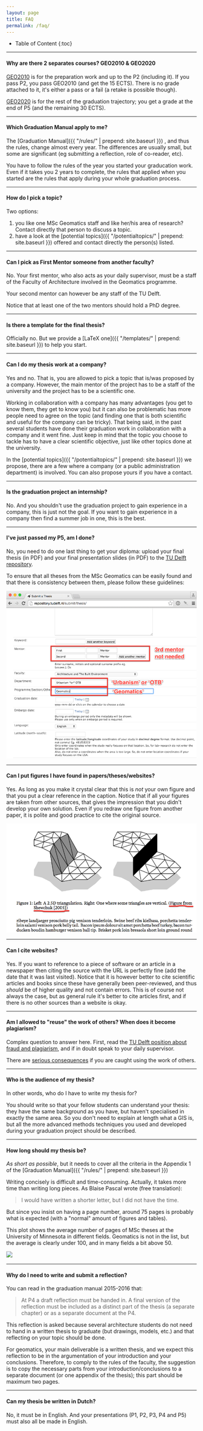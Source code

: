 ```yaml
---
layout: page
title: FAQ
permalink: /faq/
---
```



* Table of Content
{:toc}

- - -

#### Why are there 2 separates courses? GEO2010 & GEO2020

[GEO2010](http://www.studiegids.tudelft.nl/a101_displayCourse.do?course_id=35530) is for the preparation work and up to the P2 (including it).
If you pass P2, you pass GEO2010 (and get the 15 ECTS).
There is no grade attached to it, it's either a pass or a fail (a retake is possible though).

[GEO2020](http://www.studiegids.tudelft.nl/a101_displayCourse.do?course_id=35531) is for the rest of the graduation trajectory; you get a grade at the end of P5 (and the remaining 30 ECTS).

- - -

#### Which Graduation Manual apply to me?

The [Graduation Manual]({{ "/rules/" | prepend: site.baseurl }}) , and thus the rules, change almost every year.
The differences are usually small, but some are significant (eg submitting a reflection, role of co-reader, etc).

You have to follow the rules of the year you started your graducation work.
Even if it takes you 2 years to complete, the rules that applied when you started are the rules that apply during your whole graduation process.

- - -

#### How do I pick a topic?

Two options:

  1. you like one MSc Geomatics staff and like her/his area of research? Contact directly that person to discuss a topic.
  2. have a look at the [potential topics]({{ "/potentialtopics/" | prepend: site.baseurl }}) offered and contact directly the person(s) listed.

- - -

#### Can I pick as First Mentor someone from another faculty?

No. Your first mentor, who also acts as your daily supervisor, must be a staff of the Faculty of Architecture involved in the Geomatics programme.

Your second mentor can however be any staff of the TU Delft.

Notice that at least one of the two mentors should hold a PhD degree.

- - -

#### Is there a template for the final thesis?

Officially no.
But we provide a [LaTeX one]({{ "/templates/" | prepend: site.baseurl }}) to help you start.

- - -

#### Can I do my thesis work at a company?

Yes and no. That is, you are allowed to pick a topic that is/was proposed by a company.
However, the main mentor of the project has to be a staff of the university and the project has to be a scientific one.

Working in collaboration with a company has many advantages (you get to know them, they get to know you) but it can also be problematic has more people need to agree on the topic (and finding one that is both scientific and useful for the company can be tricky).
That being said, in the past several students have done their graduation work in collaboration with a company and it went fine.
Just keep in mind that the topic you choose to tackle has to have a clear scientific objective, just like other topics done at the university.

In the [potential topics]({{ "/potentialtopics/" | prepend: site.baseurl }}) we propose, there are a few where a company (or a public administration department) is involved.
You can also propose yours if you have a contact.

- - -

#### Is the graduation project an internship?

No. 
And you shouldn't use the graduation project to gain experience in a company, this is just not the goal. 
If you want to gain experience in a company then find a summer job in one, this is the best.

- - -

#### I've just passed my P5, am I done?

No, you need to do one last thing to get your diploma: upload your final thesis (in PDF) and your final presentation slides (in PDF) to the [TU Delft repository](http://repository.tudelft.nl/submit/thesis/).

To ensure that all theses from the MSc Geomatics can be easily found and that there is consistency between them, please follow these guidelines:

![](img/uploadrepo.png)


- - -

#### Can I put figures I have found in papers/theses/websites?

Yes. As long as you make it crystal clear that this is *not* your own figure and that you put a clear reference in the caption.
Notice that if all your figures are taken from other sources, that gives the impression that you didn't develop your own solution.
Even if you redraw one figure from another paper, it is polite and good practice to cite the original source.

![](img/citefig.png)


- - -

#### Can I cite websites?

Yes. If you want to reference to a piece of software or an article in a newspaper then citing the source with the URL is perfectly fine (add the date that it was last visited).
Notice that it is however better to cite scientific articles and books since these have generally been peer-reviewed, and thus *should* be of higher quality and not contain errors. 
This is of course not always the case, but as general rule it's better to cite articles first, and if there is no other sources than a website is okay.

- - -

#### Am I allowed to "reuse" the work of others? When does it become plagiarism?

Complex question to answer here.
First, read the [TU Delft position about fraud and plagiarism](http://studenten.tudelft.nl/en/students/legal-position/fraud-plagiarism/what-is-fraud/), and if in doubt speak to your daily supervisor.

There are [serious consequences](http://studenten.tudelft.nl/en/students/legal-position/fraud-plagiarism/consequences/) if you are caught using the work of others.


- - -

#### Who is the audience of my thesis?

In other words, who do I have to write my thesis for?

You should write so that your fellow students can understand your thesis: they have the same background as you have, but haven't specialised in exactly the same area.
So you don't need to explain at length what a GIS is, but all the more advanced methods techniques you used and developed during your graduation project should be described.

- - -

#### How long should my thesis be?

*As short as possible*, but it needs to cover all the criteria in the Appendix 1 of the [Graduation Manual]({{ "/rules/" | prepend: site.baseurl }})

Writing concisely is difficult and time-consuming.
Actually, it takes more time than writing long pieces.
As Blaise Pascal wrote (free translation):

> I would have written a shorter letter, but I did not have the time.

But since you insist on having a page number, around 75 pages is probably what is expected (with a "normal" amount of figures and tables). 

This plot shows the average number of pages of MSc theses at the University of Minnesota in different fields.
Geomatics is not in the list, but the average is clearly under 100, and in many fields a bit above 50.

[![](http://i1.wp.com/flowingdata.com/wp-content/uploads/2015/06/Thesis-lengths.png?fit=620%2C9999)](http://flowingdata.com/2015/06/09/length-of-the-average-masters-thesis/)

- - -

#### Why do I need to write and submit a reflection?

You can read in the graduation manual 2015-2016 that:

> At P4 a draft reflection must be handed in. A final version of the reflection must be included as a distinct part of the thesis (a separate chapter) or as a separate document at the P4.

This reflection is asked because several architecture students do not need to hand in a written thesis to graduate (but drawings, models, etc.) and that reflecting on your topic should be done.

For geomatics, your main deliverable is a written thesis, and we expect this reflection to be in the argumentation of your introduction and your conclusions. 
Therefore, to comply to the rules of the faculty, the suggestion is to copy the necessary parts from your introduction/conclusions to a separate document (or one appendix of the thesis); this part should be maximum two pages.


- - -

#### Can my thesis be written in Dutch?

No, it must be in English. And your presentations (P1, P2, P3, P4 and P5) must also all be made in English.


<!-- ### how about the scope of related work? -->

